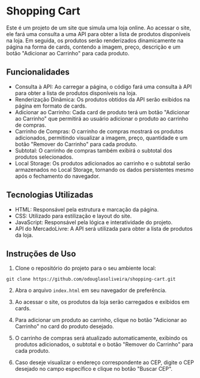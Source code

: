 # Shopping Cart

Este é um projeto de um site que simula uma loja online. Ao acessar o site, ele fará uma consulta a uma API para obter a lista de produtos disponíveis na loja. Em seguida, os produtos serão renderizados dinamicamente na página na forma de cards, contendo a imagem, preço, descrição e um botão "Adicionar ao Carrinho" para cada produto.

## Funcionalidades

- Consulta à API: Ao carregar a página, o código fará uma consulta à API para obter a lista de produtos disponíveis na loja.
- Renderização Dinâmica: Os produtos obtidos da API serão exibidos na página em formato de cards.
- Adicionar ao Carrinho: Cada card de produto terá um botão "Adicionar ao Carrinho" que permitirá ao usuário adicionar o produto ao carrinho de compras.
- Carrinho de Compras: O carrinho de compras mostrará os produtos adicionados, permitindo visualizar a imagem, preço, quantidade e um botão "Remover do Carrinho" para cada produto.
- Subtotal: O carrinho de compras também exibirá o subtotal dos produtos selecionados.
- Local Storage: Os produtos adicionados ao carrinho e o subtotal serão armazenados no Local Storage, tornando os dados persistentes mesmo após o fechamento do navegador.

## Tecnologias Utilizadas

- HTML: Responsável pela estrutura e marcação da página.
- CSS: Utilizado para estilização e layout do site.
- JavaScript: Responsável pela lógica e interatividade do projeto.
- API do MercadoLivre: A API será utilizada para obter a lista de produtos da loja.

## Instruções de Uso

1. Clone o repositório do projeto para o seu ambiente local:

 `git clone https://github.com/odouglasoliveira/shopping-cart.git`

2. Abra o arquivo `index.html` em seu navegador de preferência.

3. Ao acessar o site, os produtos da loja serão carregados e exibidos em cards.

4. Para adicionar um produto ao carrinho, clique no botão "Adicionar ao Carrinho" no card do produto desejado.

5. O carrinho de compras será atualizado automaticamente, exibindo os produtos adicionados, o subtotal e o botão "Remover do Carrinho" para cada produto.

6. Caso deseje visualizar o endereço correspondente ao CEP, digite o CEP desejado no campo específico e clique no botão "Buscar CEP".
